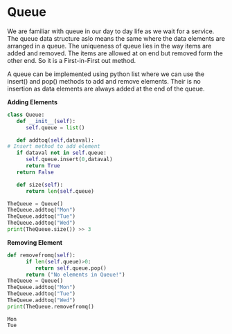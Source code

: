 # Queue

We are familiar with queue in our day to day life as we wait for a service. The queue data structure aslo means the same where the data elements are arranged in a queue. The uniqueness of queue lies in the way items are added and removed. The items are allowed at on end but removed form the other end. So it is a First-in-First out method.

A queue can be implemented using python list where we can use the insert() and pop() methods to add and remove elements. Their is no insertion as data elements are always added at the end of the queue.

****Adding Elements****

```python
class Queue:
   def __init__(self):
      self.queue = list()

   def addtoq(self,dataval):
# Insert method to add element
   if dataval not in self.queue:
      self.queue.insert(0,dataval)
      return True
   return False

   def size(self):
      return len(self.queue)

TheQueue = Queue()
TheQueue.addtoq("Mon")
TheQueue.addtoq("Tue")
TheQueue.addtoq("Wed")
print(TheQueue.size()) >> 3
```

****Removing Element****

```python
def removefromq(self):
      if len(self.queue)>0:
         return self.queue.pop()
      return ("No elements in Queue!")
TheQueue = Queue()
TheQueue.addtoq("Mon")
TheQueue.addtoq("Tue")
TheQueue.addtoq("Wed")
print(TheQueue.removefromq()
```

```
Mon
Tue
```